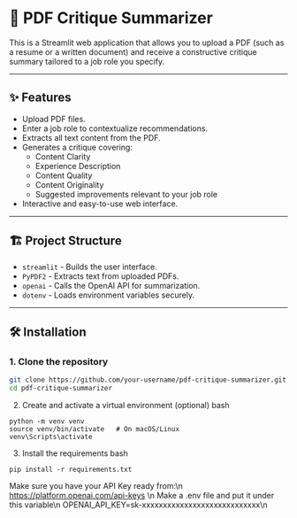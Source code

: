 # 📃 PDF Critique Summarizer

This is a Streamlit web application that allows you to upload a PDF (such as a resume or a written document) and receive a constructive critique summary tailored to a job role you specify.

---

## ✨ Features

- Upload PDF files.
- Enter a job role to contextualize recommendations.
- Extracts all text content from the PDF.
- Generates a critique covering:
  - Content Clarity
  - Experience Description
  - Content Quality
  - Content Originality
  - Suggested improvements relevant to your job role
- Interactive and easy-to-use web interface.

---

## 🏗️ Project Structure

- `streamlit` - Builds the user interface.
- `PyPDF2` - Extracts text from uploaded PDFs.
- `openai` - Calls the OpenAI API for summarization.
- `dotenv` - Loads environment variables securely.

---

## 🛠️ Installation

### 1. Clone the repository

```bash
git clone https://github.com/your-username/pdf-critique-summarizer.git
cd pdf-critique-summarizer
```
2. Create and activate a virtual environment (optional)
bash
```
python -m venv venv
source venv/bin/activate   # On macOS/Linux
venv\Scripts\activate
```
3. Install the requirements
bash
```
pip install -r requirements.txt
```
Make sure you have your API Key ready from:\n
https://platform.openai.com/api-keys \n
Make a .env file and put it under this variable\n
OPENAI_API_KEY=sk-xxxxxxxxxxxxxxxxxxxxxxxxxxxx\n
